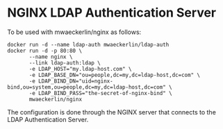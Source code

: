 # NGINX LDAP Authentication Server

To be used with mwaeckerlin/nginx as follows:

    docker run -d --name ldap-auth mwaeckerlin/ldap-auth
    docker run -d -p 80:80 \
           --name nginx \
           --link ldap-auth:ldap \
           -e LDAP_HOST="my.ldap-host.com" \
           -e LDAP_BASE_DN="ou=people,dc=my,dc=ldap-host,dc=com" \
           -e LDAP_BIND_DN="uid=nginx-bind,ou=system,ou=people,dc=my,dc=ldap-host,dc=com" \
           -e LDAP_BIND_PASS="the-secret-of-nginx-bind" \
           mwaeckerlin/nginx

The configuration is done through the NGINX server that connects to the LDAP Authentication Server.